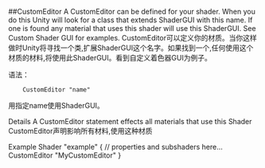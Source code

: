 ##CustomEditor
A CustomEditor can be defined for your shader. When you do this Unity will look for a class that extends ShaderGUI with this name. If one is found any material that uses this shader will use this ShaderGUI. See Custom Shader GUI for examples.
CustomEditor可以定义你的材质。当你这样做时Unity将寻找一个类,扩展ShaderGUI这个名字。如果找到一个,任何使用这个材质的材料,将使用此ShaderGUI。看到自定义着色器GUI为例子。

语法：
```
    CustomEditor "name"
```

用指定name使用ShaderGUI。

Details
A CustomEditor statement effects all materials that use this Shader
CustomEditor声明影响所有材料,使用这种材质

Example
Shader "example" {
    // properties and subshaders here...
    CustomEditor "MyCustomEditor"
}

